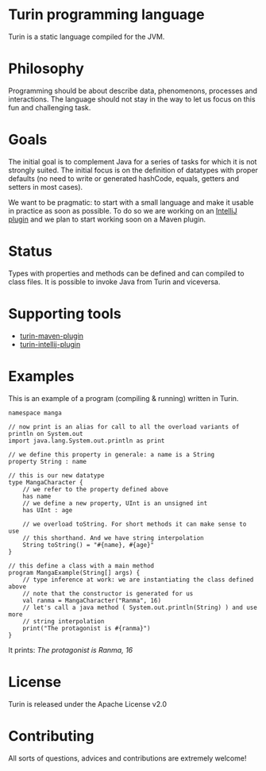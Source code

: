# Turin programming language

Turin is a static language compiled for the JVM.

# Philosophy

Programming should be about describe data, phenomenons, processes and interactions. The language should not stay in the way to let us focus on this fun and challenging task.

# Goals

The initial goal is to complement Java for a series of tasks for which it is not strongly suited. The initial focus is on the definition of datatypes with proper defaults (no need to write or generated hashCode, equals, getters and setters in most cases).

We want to be pragmatic: to start with a small language and make it usable in practice as soon as possible. To do so we are working on an [IntelliJ plugin](https://github.com/ftomassetti/turin-intellij-plugin) and we plan to start working soon on a Maven plugin.

# Status

Types with properties and methods can be defined and can compiled to class files. It is possible to invoke Java from Turin and viceversa.

# Supporting tools

* [turin-maven-plugin](https://github.com/ftomassetti/turin-maven-plugin)
* [turin-intellij-plugin](https://github.com/ftomassetti/turin-intellij-plugin)

# Examples

This is an example of a program (compiling & running) written in Turin.

```
namespace manga

// now print is an alias for call to all the overload variants of println on System.out
import java.lang.System.out.println as print

// we define this property in generale: a name is a String
property String : name

// this is our new datatype
type MangaCharacter {
    // we refer to the property defined above
    has name
    // we define a new property, UInt is an unsigned int
    has UInt : age
    
    // we overload toString. For short methods it can make sense to use 
    // this shorthand. And we have string interpolation
    String toString() = "#{name}, #{age}"
}

// this define a class with a main method
program MangaExample(String[] args) {
    // type inference at work: we are instantiating the class defined above
    // note that the constructor is generated for us
    val ranma = MangaCharacter("Ranma", 16)
    // let's call a java method ( System.out.println(String) ) and use more
    // string interpolation
    print("The protagonist is #{ranma}")
}
```

It prints: _The protagonist is Ranma, 16_

# License

Turin is released under the Apache License v2.0

# Contributing

All sorts of questions, advices and contributions are extremely welcome!

